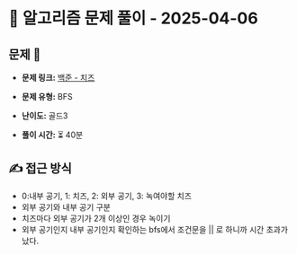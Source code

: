 # 📝 알고리즘 문제 풀이 - 2025-04-06

## 문제 📖

- **문제 링크:** [백준 - 치즈](https://www.acmicpc.net/problem/2638)

- **문제 유형:** BFS

- **난이도:** 골드3

- **풀이 시간:** ⏳ 40분

## ✍ 접근 방식

- 0:내부 공기, 1: 치즈, 2: 외부 공기, 3: 녹여야할 치즈
- 외부 공기와 내부 공기 구분
- 치즈마다 외부 공기가 2개 이상인 경우 녹이기
- 외부 공기인지 내부 공기인지 확인하는 bfs에서 조건문을 || 로 하니까 시간 초과가 났다.
